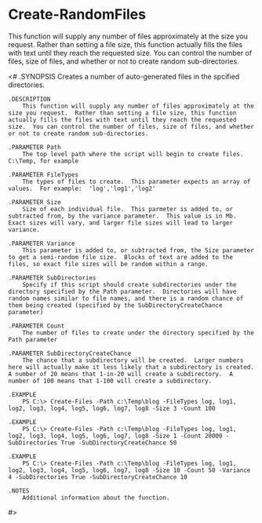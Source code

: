 # Create-RandomFiles
This function will supply any number of files approximately at the size you request.  Rather than setting a file size, this function actually fills the files with text until they reach the requested size.  You can control the number of files, size of files, and whether or not to create random sub-directories.

<#
	.SYNOPSIS
		Creates a number of auto-generated files in the spcified directories.
	
	.DESCRIPTION
		This function will supply any number of files approximately at the size you request.  Rather than setting a file size, this function actually fills the files with text until they reach the requested size.  You can control the number of files, size of files, and whether or not to create random sub-directories.
	
	.PARAMETER Path
		The top level path where the script will begin to create files.   C:\Temp, for example
	
	.PARAMETER FileTypes
		The types of files to create.  This parameter expects an array of values.  For example:  'log','log1','log2'
	
	.PARAMETER Size
		Size of each individual file.  This parmeter is added to, or subtracted from, by the variance parameter.  This value is in Mb.  Exact sizes will vary, and larger file sizes will lead to larger variance.
	
	.PARAMETER Variance
		This parameter is added to, or subtracted from, the Size parameter to get a semi-random file size.  Blocks of text are added to the files, so exact file sizes will be random within a range.
	
	.PARAMETER SubDirectories
		Specify if this script should create subdirectories under the directory specified by the Path parameter.  Directories will have random names similar to file names, and there is a random chance of them being created (specified by the SubDirectoryCreateChance parameter)
	
	.PARAMETER Count
		The number of files to create under the directory specified by the Path parameter
	
	.PARAMETER SubDirectoryCreateChance
		The chance that a subdirectory will be created.  Larger numbers here will actually make it less likely that a subdirectory is created.  A number of 20 means that 1-in-20 will create a subdirectory.  A number of 100 means that 1-100 will create a subdirectory.
	
	.EXAMPLE
		PS C:\> Create-Files -Path c:\Temp\blog -FileTypes log, log1, log2, log3, log4, log5, log6, log7, log8 -Size 3 -Count 100
	
	.EXAMPLE
		PS C:\> Create-Files -Path c:\Temp\blog -FileTypes log, log1, log2, log3, log4, log5, log6, log7, log8 -Size 1 -Count 20000 -SubDirectories True -SubDirectoryCreateChance 50
	
	.EXAMPLE
		PS C:\> Create-Files -Path c:\Temp\blog -FileTypes log, log1, log2, log3, log4, log5, log6, log7, log8 -Size 10 -Count 50 -Variance 4 -SubDirectories True -SubDirectoryCreateChance 10
	
	.NOTES
		Additional information about the function.
#>
